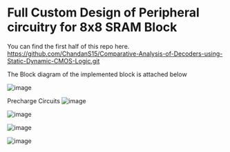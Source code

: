 # Full Custom Design of Peripheral circuitry for 8x8 SRAM Block

You can find the first half of this repo  here. https://github.com/ChandanS15/Comparative-Analysis-of-Decoders-using-Static-Dynamic-CMOS-Logic.git

The Block diagram of the implemented block is attached below


![image](https://github.com/ChandanS15/Full-Custom-Design-of-Peripheral-circuitry-for-8x8-SRAM-Block/assets/82103081/ca087616-4a0d-472e-b98a-d5c7a65b163a)



Precharge Circuits
![image](https://github.com/ChandanS15/Full-Custom-Design-of-Peripheral-circuitry-for-8x8-SRAM-Block/assets/82103081/da199f75-bbc0-4cb3-a1cd-58cdd459dafc)


![image](https://github.com/ChandanS15/Full-Custom-Design-of-Peripheral-circuitry-for-8x8-SRAM-Block/assets/82103081/7a3a0393-9a88-4340-a8b8-1b002f953ebb)


![image](https://github.com/ChandanS15/Full-Custom-Design-of-Peripheral-circuitry-for-8x8-SRAM-Block/assets/82103081/4c469321-5ba9-4dcc-ac5d-5048135502a5)


![image](https://github.com/ChandanS15/Full-Custom-Design-of-Peripheral-circuitry-for-8x8-SRAM-Block/assets/82103081/0b53389c-bf21-4dc7-abda-668c81d2e51e)





